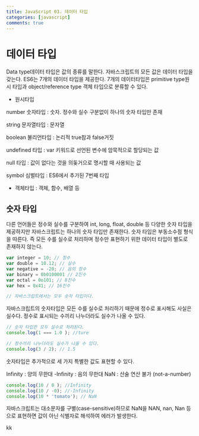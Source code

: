 ```yaml
---
title: JavaScript 03. 데이터 타입
categories: [javascript]
comments: true
---
```


# 데이터 타입

Data type데이터 타입은 값의 종류를 말한다. 자바스크립트의 모든 값은 데이터 타입을 갖는다.
ES6는 7개의 데이터 타입을 제공한다. 7개의 데이터타입은 primitive type원시 타입과 object/reference type 객체 타입으로 분류할 수 있다.

- 원시타입 
  
number 숫자타입 : 숫자. 정수와 실수 구분없이 하나의 숫자 타입만 존재

string 문자열타입 : 문자열

boolean 불리언타입 : 논리적 true참과 false거짓

undefined 타입 : var 키워드로 선언된 변수에 암묵적으로 할당되는 값

null 타입 : 값이 없다는 것을 의돚거으로 명시할 때 사용되는 값

symbol 심벌타입 : ES6에서 추가된 7번째 타입


- 객체타입 : 객체, 함수, 배열 등


## 숫자 타입

다른 언어들은 정수와 실수를 구분하여 int, long, float, double 등 다양한 숫자 타입을 제공하지만 자바스크립트는 하나의 숫자 타입만 존재한다.
숫자 타입은 부동소수점 형식을 따른다. 즉 모든 수를 실수로 처리하며 정수만 표현하기 위한 데이터 타입이 별도로 존재하지 않는다.

```javascript
var integer = 10; // 정수
var double = 10.12; // 실수
var negative = -20; // 음의 정수
var binary = 0b0100001 // 2진수
var octal = 0o101; // 8진수
var hex = 0x41; // 16진수

// 자바스크립트에서는 모두 숫자 타입이다.
```

자바스크립트의 숫자타입은 모든 수를 실수로 처리하기 때문에 정수로 표시해도 사실은 실수다. 정수로 표시되는 수끼리 나누더라도 실수가 나올 수 있다.
```javascript
// 숫자 타입은 모두 실수로 처리된다.
console.log(1 === 1.0 ); //ture

// 정수끼리 나누더라도 실수가 나올 수 있다.
console.log(3 / 2); // 1.5
```

숫자타입은 추가적으로 세 가지 특별한 값도 표현할 수 있다.

Infinity : 양의 무한대
-Infinity : 음의 무한대
NaN : 산술 연산 불가 (not-a-number)

```javascript
console.log(10 / 0 ); //Infinity
console.log(10 / -0); //-Infinity
console.log(10 * 'tomato'); // NaN
```
자바스크립트는 대소문자를 구별(case-sensitive)하므로 NaN을 NAN, nan, Nan 등으로 표현하면 값이 아닌 식별자로 해석하여 에러가 발생한다.

kk